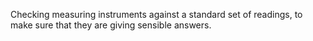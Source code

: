 Checking measuring instruments against a standard set of readings, to
make sure that they are giving sensible answers.
